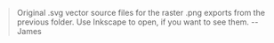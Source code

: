 >Original .svg vector source files for the raster .png exports from the previous folder.
>Use Inkscape to open, if you want to see them.
>--James
